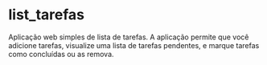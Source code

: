 # list_tarefas
Aplicação web simples de lista de tarefas. A aplicação permite que você adicione tarefas, visualize uma lista de tarefas pendentes, e marque tarefas como concluídas ou as remova.
